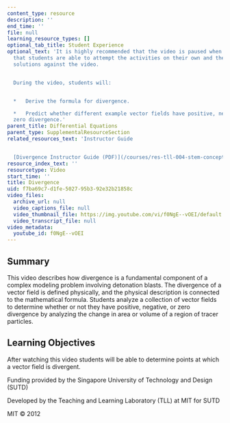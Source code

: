 ```yaml
---
content_type: resource
description: ''
end_time: ''
file: null
learning_resource_types: []
optional_tab_title: Student Experience
optional_text: 'It is highly recommended that the video is paused when prompted so
  that students are able to attempt the activities on their own and then check their
  solutions against the video.


  During the video, students will:


  *   Derive the formula for divergence.

  *   Predict whether different example vector fields have positive, negative, or
  zero divergence.'
parent_title: Differential Equations
parent_type: SupplementalResourceSection
related_resources_text: 'Instructor Guide


  [Divergence Instructor Guide (PDF)](/courses/res-tll-004-stem-concept-videos-fall-2013/resources/mitres_tll-004f13_div_ig)'
resource_index_text: ''
resourcetype: Video
start_time: ''
title: Divergence
uid: f7ba69c7-d1fe-5027-95b3-92e32b21858c
video_files:
  archive_url: null
  video_captions_file: null
  video_thumbnail_file: https://img.youtube.com/vi/f0NgE--vOEI/default.jpg
  video_transcript_file: null
video_metadata:
  youtube_id: f0NgE--vOEI
---
```


Summary
-------

This video describes how divergence is a fundamental component of a complex modeling problem involving detonation blasts. The divergence of a vector field is defined physically, and the physical description is connected to the mathematical formula. Students analyze a collection of vector fields to determine whether or not they have positive, negative, or zero divergence by analyzing the change in area or volume of a region of tracer particles.

Learning Objectives
-------------------

After watching this video students will be able to determine points at which a vector field is divergent.

Funding provided by the Singapore University of Technology and Design (SUTD)

Developed by the Teaching and Learning Laboratory (TLL) at MIT for SUTD

MIT © 2012



